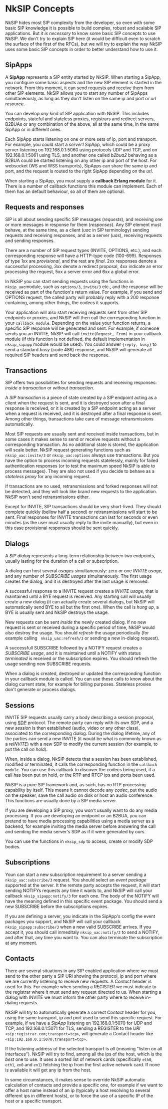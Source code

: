 # NkSIP Concepts

NkSIP hides most SIP complexity from the developer, so even with some basic SIP knowledge it is possible to build complex, robust and scalable SIP applications. But _it is necessary_ to know some basic SIP concepts to use NkSIP. We don't try to explain SIP here (it would be difficult even to scratch the surface of the first of the RFCs), but we will try to explain the way NkSIP uses some basic SIP concepts in order to better understand how to use it.

## SipApps

A **SipApp** represents a SIP entity started by NkSIP. When starting a SipApp, you configure some basic aspects and the new SIP element is started in the network. From this moment, it can send requests and receive them from other SIP elements. NkSIP allows you to start any number of SipApps simultaneously, as long as they don't listen on the same ip and port or _url resource_.

You can develop _any_ kind of SIP application with NkSIP. This includes endpoints, stateful and stateless proxies, registrars and redirect servers, B2BUAs or any combination of the above, all at the same time, in the same SipApp or in different ones.

Each SipApp starts listening on one or more sets of ip, port and transport. For example, you could start a _server1_ SipApp, which could be a proxy server listening on 192.168.0.1:5060 using protocols UDP and TCP, and on 192.168.0.1:5061 using TLS, and another one called _b2bua2_ behaving as a B2BUA could be started listening on any other ip and port of the host. For websocket (WS and WSS transports), SipApps can share the same ip and port, and the request is routed to the right SipApp depending on the _url_.

When starting a SipApp, you must supply a **callback Erlang module** for it. There is a number of callback functions this module can implement. Each of them has an default behaviour, so all of them are optional.

## Requests and responses

SIP is all about sending specific SIP messages (_requests_), and receiving one or more messages in response for them (_responses_). Any SIP element must behave, at the same time, as a client (_uac_ in SIP terminology) sending requests and receiving responses, and as a  server (_uas_), receiving requests and sending responses.

There are a number of SIP request types (INVITE, OPTIONS, etc.), and each corresponding response will have a HTTP-type code (100-699). Responses of type 1xx are _provisional_, and the rest are _final_. 2xx responses denote a successful processing, 3xx denote a redirect proposal, 4xx indicate an error processing the request, 5xx a server error and 6xx a global error.

In NkSIP you can start sending requests using the functions in `nksip_uac`module, such as `options/3`, `invite/3` etc., and the response will be received as part of the function's return value. For example, if you send and OPTIONS request, the called party will probably reply with a 200 response containing, among other things, the codecs it supports.

Your application will also start receiving requests sent from other SIP endpoints or proxies, and NkSIP will then call the corresponding function in your `callback module`. Depending on the value your function returns, a specific SIP response will be generated and sent. For example, if someone sends you an INVITE, NkSIP will call `invite(Request, From)` in your callback module (if this function is not defined, the default implementation in `nksip_sipapp` module would be used). You could answer `{reply, busy}` to send a standard _busy_ (code 486) response, and NkSIP will generate all required SIP headers and send back the response.


## Transactions

SIP offers two possibilities for sending requests and receiving responses: _inside a transaction_ or _without transaction_. 

A _SIP transaction_ is a piece of state created by a SIP endpoint acting as a client when the request is sent, and it is destroyed soon after a final response is received, or it is created by a SIP endpoint acting as a server when a request is received, and it is destroyed after a final response is sent. Among other things, transactions take care of message retransmissions automatically.

Most SIP requests are usually sent and received inside transactions, but in some cases it makes sense to send or receive requests without a corresponding transaction. As no additional state is stored, the application will scale better. NkSIP request generating functions such as `nksip_uac:invite/3` or `nksip_uac:options` always use transactions. But you have the option to process incoming requests statelessly, mainly for failed authentication responses (or to test the maximum speed NkSIP is able to process messages). They are also not used if you decide to behave as a _stateless proxy_ for any incoming request.

If transactions are no used, retransmissions and forked responses will not be detected, and they will look like brand new requests to the application. NkSIP won't send retransmissions either.

Except for INVITE, SIP transactions should be very short-lived. They should complete quickly (bellow half a second) or retransmissions will start to be sent. Final responses for INVITE transactions can last for seconds or even minutes (as the user must usually reply to the invite manually), but even in this case provisional responses should be sent quickly.


## Dialogs

A _SIP dialog_ represents a long-term relationship between two endpoints, usually lasting for the duration of a call or subscription.

A dialog can host several _usages_ simultaneously: zero or one _INVITE usage_, and any number of _SUBSCRIBE usages_ simultaneously. The first usage creates the dialog, and it is destroyed after the last usage is removed.

A successful response to a INVITE request creates a _INVITE usage_, that is maintained until a BYE request is received. Any starting call will usually create a new dialog (it can actually create several dialogs, but NkSIP will automatically send BYE to all but the first one). When the call is _hung up_, a BYE is usually sent and NkSIP destroys the usage.

New requests can be sent _inside_ the newly created dialog. If no new request is sent or received during a specific period of time, NkSIP would also destroy the usage. You should _refresh_ the usage periodically (for example calling ` nksip_uac:refresh/3` or sending a new in-dialog request).

A successfull SUBSCRIBE followed by a NOTIFY request creates a _SUBSCRIBE usage_, and it is maintained until a NOTIFY with status _terminated_ is received or the subscription expires. You should refresh the usage sending new SUBSCRIBE requests. 

When a dialog is created, destroyed or updated the corresponding function in your callback module is called. You can use these calls to know about the dialog current state, for example for billing purposes. Stateless proxies don't generate or process dialogs.



## Sessions

INVITE SIP requests usually carry a body describing a session proposal, using [SDP](http://tools.ietf.org/html/rfc4566) protocol. The remote party can reply with its own SDP, and a new _session_ is then established (audio, video or any other class), associated to the corresponding dialog. During the dialog lifetime, any of the parties can send a new INVITE (it would be what is commonly known as a _reINVITE_) with a new SDP to modify the current session (for example, to put the call _on hold_).

When, inside a dialog, NkSIP detects that a session has been established, modified or terminated, it calls the corresponding function in the `callback module`. You can use this callback to discover the codecs being used, if a call has been put on hold, or the RTP and RTCP ips and ports been used.

NkSIP is a pure SIP framework and, as such, has no RTP processing capability by itself. This means it cannot decode any _codec_, put the audio on the speaker, save the call audio on disk or host an audio conference. This functions are usually done by a SIP media server.

If you are developing a SIP proxy, you won't usually want to do any media processing. If you are developing an endpoint or an B2BUA, you can pretend to have media processing capabilities using a media server as a backend, for example inviting the media server before answering the call and sending the media server's SDP as if it were generated by ours. 

You can use the functions in `nksip_sdp` to access, create or modify SDP bodies.


## Subscriptions

Youn can start a new subscription requirement to a server sending a `nksip_uac:subscribe/3` request. You should select an _event package_ supported at the server. It the remote party accepts the request, it will start sending NOTIFYs requests any time it wants to, and NkSIP will call your callback `nksip_sipapp:notify/3` for each one. The body of the NOTIFY will have the meaning defined in this specific event package. You should send a new SUBSCRIBE before the subscriptions expires. 

If you are defining a server, you indicate in the SipApp's config the event packages you support, and NkSIP will call your callback `nksip_sipapp:subscribe/3` when a new valid SUBSCRIBE arrives. If you accept it, you should call inmeditaly `nksip_uac:notify/2` to send a NOTIFY, and after that, any time you want to. You can also terminate the subscription at any moment.


## Contacts

There are several situations in any SIP enabled application where we must send to the other party a SIP URI showing the protocol, ip and port where we are currently listening to receive new requests. A _Contact_ header is used for this. For example when sending a REGISTER we must indicate to the registrar where it must send any request directed to us. When starting a dialog with INVITE we must inform the other party where to receive in-dialog requests.

NkSIP will try to automatically generate a correct _Contact_ header for you, using the same transport, ip and port used to send this specific request. For example, if we have a _SipApp_ listening on 192.168.0.1:5070 for UDP and TCP, and 192.168.0.1:5071 for TLS, sending a REGISTER to the _URI_ `<sip:registrar.com;transport=tcp>`, will generate a Contact header like `<sip:192.168.0.1:5070;transport=tcp>`.

If the listening address of the selected transport is _all_ (meaning "listen on all interfaces"). NkSIP will try to find, among all the ips of the host, which is the _best_ one to use. It uses a sorted list of network cards (specifically `eth0`, `eth1`, `en0` and `en1`) fetching the ip from the first active network card. If none is available it will get any ip from the host.

In some circumstances, it makes sense to override NkSIP automatic calculation of contacts and provide a specific one, for example if we want to offer a host name instead of an ip (typically a host resolving to several different ips in different hosts), or to force the use of a specific IP of the host or a specific transport.
